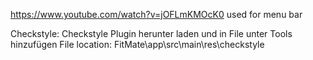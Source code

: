 https://www.youtube.com/watch?v=jOFLmKMOcK0
used for menu bar

Checkstyle:
Checkstyle Plugin herunter laden und in File unter Tools hinzufügen File location: FitMate\app\src\main\res\checkstyle
